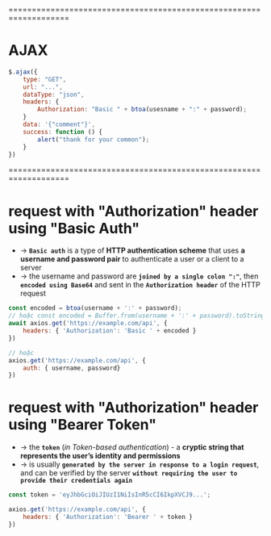 ===================================================================
# AJAX
```js
$.ajax({
    type: "GET",
    url: "...",
    dataType: "json",
    headers: {
        Authorization: "Basic " + btoa(usesname + ":" + password);
    }
    data: '{"comment"}',
    success: function () {
        alert("thank for your common");
    }
})
```

===================================================================
# request with "Authorization" header using "Basic Auth"
* -> **`Basic auth`** is a type of **HTTP authentication scheme** that uses **a username and password pair** to authenticate a user or a client to a server
* -> the username and password are **`joined by a single colon ":"`**, then **`encoded using Base64`** and sent in the **`Authorization header`** of the HTTP request

```js
const encoded = btoa(username + ':' + password);
// hoặc const encoded = Buffer.from(username + ':' + password).toString('base64');
await axios.get('https://example.com/api', {
    headers: { 'Authorization': 'Basic ' + encoded }
})

// hoặc
axios.get('https://example.com/api', { 
    auth: { username, password} 
})
```

# request with "Authorization" header using "Bearer Token"
* -> the **`token`** (_in Token-based authentication_) - a **cryptic string that represents the user’s identity and permissions**
* -> is usually **`generated by the server in response to a login request`**, and can be verified by the server **`without requiring the user to provide their credentials again`**

```js
const token = 'eyJhbGciOiJIUzI1NiIsInR5cCI6IkpXVCJ9...';

axios.get('https://example.com/api', { 
    headers: { 'Authorization': 'Bearer ' + token } 
})
```